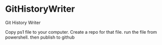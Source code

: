 # GitHistoryWriter
Git History Writer

Copy ps1 file to your computer. Create a repo for that file. run the file from powershell. then publish to github
